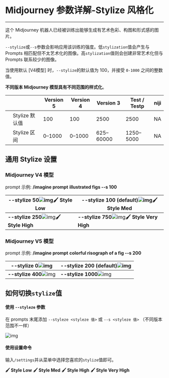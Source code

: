 # Midjourney 参数详解-Stylize 风格化

---

这个 Midjourney 机器人已经被训练出能够生成有艺术色彩、构图和形式感的图片。

`--stylize`或`--s`参数会影响应用该训练的强度。低`stylization`值会产生与 Prompts 相匹配但不太艺术化的图像。高`stylization`值则会创建非常艺术化但与 Prompts 联系较少的图像。

当使用默认 [V4模型] 时，`--stylize`的默认值为 100，并接受 `0-1000` 之间的整数值。

**不同版本 Midjourney 模型具有不同范围的样式化**。

|      |                | **Version 5** | **Version 4** | **Version 3** | **Test / Testp** | **niji** |
| ---- | -------------- | ------------- | ------------- | ------------- | ---------------- | -------- |
|      | Stylize 默认值 | 100           | 100           | 2500          | 2500             | NA       |
|      | Stylize 区间   | 0–1000        | 0–1000        | 625–60000     | 1250–5000        | NA       |

## 通用 Stylize 设置

### Midjourney V4 模型

prompt 示例: **/imagine prompt** **illustrated figs --s 100**

| **--stylize 50**![img](https://cdn.jsdelivr.net/gh/misu198/Midjourney@main/guge/1e2eff05f307dd1713438854.png_q900)**🖌️ Style Low** | **--stylize 100** (default)![img](https://cdn.jsdelivr.net/gh/misu198/Midjourney@main/guge/0a12940e10bd91713438861.png_q900)**🖌️ Style Med** |
| ------------------------------------------------------------ | ------------------------------------------------------------ |
| **--stylize 250**![img](https://cdn.jsdelivr.net/gh/misu198/Midjourney@main/guge/cb9b6f87ff305261713438868.png_q900)**🖌️ Style High** | **--stylize 750**![img](https://cdn.jsdelivr.net/gh/misu198/Midjourney@main/guge/72b4d4edbcd013e1713438834.png_q900)**🖌️ Style Very High** |

### Midjourney V5 模型

prompt 示例: **/imagine prompt** **colorful risograph of a fig --s 200**

| **--stylize 0**![img](https://cdn.jsdelivr.net/gh/misu198/Midjourney@main/guge/6bedf63eb97991e1713438878.png_q900) | **--stylize 200** (default)![img](https://cdn.jsdelivr.net/gh/misu198/Midjourney@main/guge/1ab750de336fb8a1713438835.png_q900) |
| ------------------------------------------------------------ | ------------------------------------------------------------ |
| **--stylize 400**![img](https://cdn.jsdelivr.net/gh/misu198/Midjourney@main/guge/03dd26fe7ba694c1713438888.png_q900) | **--stylize 1000**![img](https://cdn.jsdelivr.net/gh/misu198/Midjourney@main/guge/62328fc055d68551713438837.png_q900) |

## 如何切换`stylize`值

#### 使用 `--styleze` 参数

在 prompts 末尾添加 `--styleze <styleze 值>` 或 `--s <styleze 值>` （不同版本范围不一样）

![img](https://cdn.jsdelivr.net/gh/misu198/Midjourney@main/guge/1d673f4babeedab1713438837.gif_q900)

#### 使用设置命令

输入`/settings`并从菜单中选择您喜欢的`stylize`值即可。

**🖌️ Style Low**  **🖌️ Style Med** **🖌️ Style High** **🖌️ Style Very High** 